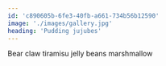 ```yaml
---
id: 'c890605b-6fe3-40fb-a661-734b56b12590'
image: './images/gallery.jpg'
heading: 'Pudding jujubes'
---
```


Bear claw tiramisu jelly beans marshmallow
